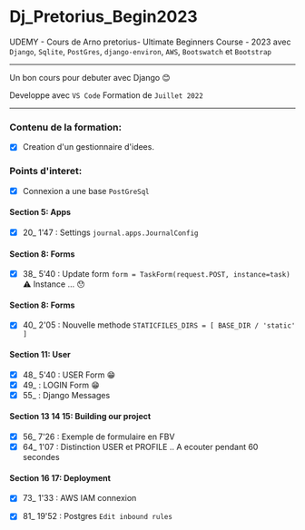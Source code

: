 # Dj_Pretorius_Begin2023

UDEMY - Cours de Arno pretorius- Ultimate Beginners Course - 2023
avec `Django`, `Sqlite`, `PostGres`, `django-environ`, `AWS`, `Bootswatch` et `Bootstrap`

---

Un bon cours pour debuter avec Django 😊

Developpe avec `VS Code`
Formation de `Juillet 2022`

---

### Contenu de la formation:
- [x] Creation d'un gestionnaire d'idees.

### Points d'interet:
- [x] Connexion a une base `PostGreSql`



#### Section 5: Apps
- [x] 20_ 1'47 : Settings `journal.apps.JournalConfig`
#### Section 8: Forms
- [x] 38_ 5'40 : Update form `form = TaskForm(request.POST, instance=task)` ⚠️ Instance ... 😯
#### Section 8: Forms
- [x] 40_ 2'05 : Nouvelle methode `STATICFILES_DIRS = [ BASE_DIR / 'static' ]`
#### Section 11: User
- [x] 48_ 5'40 : USER Form 😁
- [x] 49_ : LOGIN Form 😁
- [x] 55_ : Django Messages
#### Section 13 14 15: Building our project
- [x] 56_ 7'26 : Exemple de formulaire en FBV
- [x] 64_ 1'07 : Distinction USER et PROFILE .. A ecouter pendant 60 secondes
#### Section 16 17: Deployment
- [x] 73_ 1'33 : AWS IAM connexion
- [x] 81_ 19'52 : Postgres `Edit inbound rules`



<!--  -->






